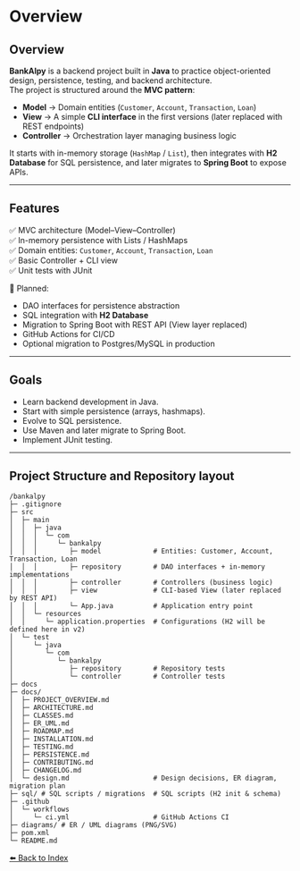 # Overview

## Overview

**BankAlpy** is a backend project built in **Java** to practice object-oriented design, persistence, testing, and backend architecture.  
The project is structured around the **MVC pattern**:  
- **Model** → Domain entities (`Customer`, `Account`, `Transaction`, `Loan`)  
- **View** → A simple **CLI interface** in the first versions (later replaced with REST endpoints)  
- **Controller** → Orchestration layer managing business logic  

It starts with in-memory storage (`HashMap` / `List`), then integrates with **H2 Database** for SQL persistence, and later migrates to **Spring Boot** to expose APIs.

---

## Features
✅ MVC architecture (Model–View–Controller)  
✅ In-memory persistence with Lists / HashMaps  
✅ Domain entities: `Customer`, `Account`, `Transaction`, `Loan`  
✅ Basic Controller + CLI view  
✅ Unit tests with JUnit  

🚧 Planned:  
- DAO interfaces for persistence abstraction  
- SQL integration with **H2 Database**  
- Migration to Spring Boot with REST API (View layer replaced)  
- GitHub Actions for CI/CD  
- Optional migration to Postgres/MySQL in production

---

## Goals
- Learn backend development in Java.
- Start with simple persistence (arrays, hashmaps).
- Evolve to SQL persistence.
- Use Maven and later migrate to Spring Boot.
- Implement JUnit testing.

---
## Project Structure and Repository layout

```text
/bankalpy
├─ .gitignore
├─ src
│  ├─ main
│  │  ├─ java
│  │  │  └─ com
│  │  │     └─ bankalpy
│  │  │        ├─ model             # Entities: Customer, Account, Transaction, Loan
│  │  │        ├─ repository        # DAO interfaces + in-memory implementations
│  │  │        ├─ controller        # Controllers (business logic)
│  │  │        ├─ view              # CLI-based View (later replaced by REST API)
│  │  │        └─ App.java          # Application entry point
│  │  └─ resources
│  │     └─ application.properties  # Configurations (H2 will be defined here in v2)
│  └─ test
│     └─ java
│        └─ com
│           └─ bankalpy
│              ├─ repository        # Repository tests
│              └─ controller        # Controller tests
├─ docs
├─ docs/
│  ├─ PROJECT_OVERVIEW.md
│  ├─ ARCHITECTURE.md
│  ├─ CLASSES.md
│  ├─ ER_UML.md
│  ├─ ROADMAP.md
│  ├─ INSTALLATION.md
│  ├─ TESTING.md
│  ├─ PERSISTENCE.md
│  ├─ CONTRIBUTING.md
│  ├─ CHANGELOG.md
│  └─ design.md                     # Design decisions, ER diagram, migration plan
├─ sql/ # SQL scripts / migrations  # SQL scripts (H2 init & schema)
├─ .github
│  └─ workflows
│     └─ ci.yml                     # GitHub Actions CI
├─ diagrams/ # ER / UML diagrams (PNG/SVG)
├─ pom.xml
└─ README.md

```


[⬅️ Back to Index](../README.md#table-of-contents)
